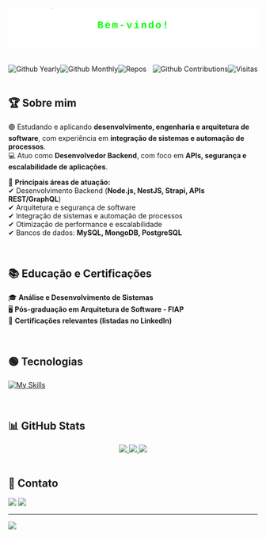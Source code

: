 <img src="https://raw.githubusercontent.com/MauricioGoulartt/MauricioGoulartt/main/assets/svg/header.svg">

##

<img align="right" alt="Visitas" src="https://komarev.com/ghpvc/?username=MauricioGoulartt&label=Profile%20views&color=green&style=flat">
<img title="Github Yearly commits" alt="Github Yearly" align="left" src="https://badges.strrl.dev/years/MauricioGoulartt?style=flat&color=green&logo=github" />
<img title="Github Monthly commits" alt="Github Monthly" align="left" src="https://badges.strrl.dev/commits/monthly/MauricioGoulartt?style=flat&color=green" />
<img title="Github Contributions" alt="Github Contributions" align="right" src="https://badges.strrl.dev/contributions/all/MauricioGoulartt?color=green" />
<img title="Repos" alt="Repos" align="left" src="https://badges.strrl.dev/repos/MauricioGoulartt?style=flat&color=green" />

<br />
<br />

## 🏆 **Sobre mim**

🟢 Estudando e aplicando **desenvolvimento, engenharia e arquitetura de software**, com experiência em **integração de sistemas e automação de processos**.  
💻 Atuo como **Desenvolvedor Backend**, com foco em **APIs, segurança e escalabilidade de aplicações**.

📌 **Principais áreas de atuação:**  
✔ Desenvolvimento Backend (**Node.js, NestJS, Strapi, APIs REST/GraphQL**)  
✔ Arquitetura e segurança de software  
✔ Integração de sistemas e automação de processos  
✔ Otimização de performance e escalabilidade  
✔ Bancos de dados: **MySQL, MongoDB, PostgreSQL**

<br />

## 📚 **Educação e Certificações**

🎓 **Análise e Desenvolvimento de Sistemas**  
🖥️ **Pós-graduação em Arquitetura de Software - FIAP**  
📜 **Certificações relevantes (listadas no LinkedIn)**

<br />

## 🟢 **Tecnologias**

[![My Skills](https://skillicons.dev/icons?i=nodejs,nestjs,typescript,javascript,react,tailwind,azure,aws,docker,linux,graphql,postgres,mysql,mongo,expressjs,cs,dotnet,rabbitmq,postman&theme=dark)](#)

<br />

## 📊 **GitHub Stats**

<div align="center">
  <a href="#">
    <img width="49.5%" src="https://github-readme-stats.vercel.app/api?username=MauricioGoulartt&show_icons=true&theme=dark&hide_border=true&bg_color=000000&title_color=00FF00&text_color=00FF00&icon_color=00FF00" />
    <img width="49.5%" src="https://github-readme-streak-stats.herokuapp.com/?user=MauricioGoulartt&theme=dark&hide_border=true&background=000000&stroke=00FF00&ring=00FF00&fire=00FF00&currStreakLabel=00FF00" />
    <img src="https://github-readme-activity-graph.vercel.app/graph?username=MauricioGoulartt&theme=react-dark&hide_border=true&bg_color=000000&color=00FF00&line=00FF00&title_color=00FF00" />
  </a>
</div>

<br />

## 📩 **Contato**

<div>
  <a href="mailto:mauriciogoulart.1990@gmail.com"><img src="https://img.shields.io/badge/-Gmail-000000?style=for-the-badge&logo=gmail&logoColor=00FF00" target="_blank"></a>
  <a href="https://www.linkedin.com/in/mauriciogoulart/" target="_blank"><img src="https://img.shields.io/badge/-LinkedIn-000000?style=for-the-badge&logo=linkedin&logoColor=00FF00" target="_blank"></a>
</div>

---

<a href="#">
  <img src="https://readme-typing-svg.herokuapp.com?color=%22A3FF33&size=24&center=true&vCenter=true&lines=Bem-vindo+ao+meu+GitHub!;Olá!+Sou+Maurício+Goulart" />
</a>
